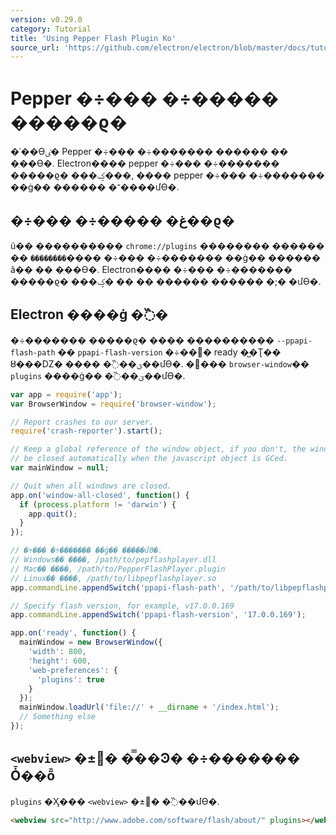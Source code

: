 ```yaml
---
version: v0.29.0
category: Tutorial
title: 'Using Pepper Flash Plugin Ko'
source_url: 'https://github.com/electron/electron/blob/master/docs/tutorial/using-pepper-flash-plugin-ko.md'
---
```


# Pepper �÷��� �÷����� �����ϱ�

�ʿ��ϴٸ� Pepper �÷��� �÷������� ������ �� �ֽ��ϴ�. Electron���� pepper �÷��� �÷������� �����ϱ� ���ؼ���, ���� pepper �÷��� �÷������� ��ġ�� ������ �־����մϴ�.

## �÷��� �÷����� �غ��ϱ�

ũ�� ���������� `chrome://plugins` �������� ������ �� `��������`���� �÷��� �÷������� ��ġ�� ������ ã�� �� �ֽ��ϴ�.
Electron���� �÷��� �÷������� �����ϱ� ���ؼ� �� �� ������ ������ �;� �մϴ�.

## Electron ����ġ �߰�

�÷������� �����ϱ� ���� ���������� `--ppapi-flash-path` �� `ppapi-flash-version` �÷��׸� ready �̺�Ʈ�� ȣ���Ǳ� ���� �߰��ؾ��մϴ�.
�׸��� `browser-window`�� `plugins` ����ġ�� �߰��ؾ��մϴ�.

```javascript
var app = require('app');
var BrowserWindow = require('browser-window');

// Report crashes to our server.
require('crash-reporter').start();

// Keep a global reference of the window object, if you don't, the window will
// be closed automatically when the javascript object is GCed.
var mainWindow = null;

// Quit when all windows are closed.
app.on('window-all-closed', function() {
  if (process.platform != 'darwin') {
    app.quit();
  }
});

// �÷��� �÷������� ��ġ�� �����մϴ�.
// Windows�� ����, /path/to/pepflashplayer.dll
// Mac�� ����, /path/to/PepperFlashPlayer.plugin
// Linux�� ����, /path/to/libpepflashplayer.so
app.commandLine.appendSwitch('ppapi-flash-path', '/path/to/libpepflashplayer.so');

// Specify flash version, for example, v17.0.0.169
app.commandLine.appendSwitch('ppapi-flash-version', '17.0.0.169');

app.on('ready', function() {
  mainWindow = new BrowserWindow({
    'width': 800,
    'height': 600,
    'web-preferences': {
      'plugins': true
    }
  });
  mainWindow.loadUrl('file://' + __dirname + '/index.html');
  // Something else
});
```

## `<webview>` �±׸� �̿��Ͽ� �÷������� Ȱ��ȭ
`plugins` �Ӽ��� `<webview>` �±׿� �߰��մϴ�.
```html
<webview src="http://www.adobe.com/software/flash/about/" plugins></webview>
```
